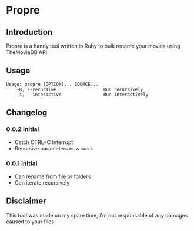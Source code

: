 Propre
======

Introduction
------------

Propre is a handy tool written in Ruby to bulk rename your movies using TheMovieDB API.

Usage
-----

```
Usage: propre [OPTION]... SOURCE...
    -R, --recursive                  Run recursively
    -i, --interactive                Run interactively
```

Changelog
---------

### 0.0.2 Initial
  
  - Catch CTRL+C Interrupt
  - Recursive parameters now work

### 0.0.1 Initial

  - Can rename from file or folders
  - Can iterate recursively

Disclaimer
----------

This tool was made on my spare time, i'm not responsable of any damages caused to your files
